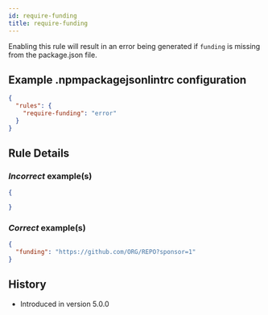 ```yaml
---
id: require-funding
title: require-funding
---
```


Enabling this rule will result in an error being generated if `funding` is missing from the package.json file.

## Example .npmpackagejsonlintrc configuration

```json
{
  "rules": {
    "require-funding": "error"
  }
}
```

## Rule Details

### *Incorrect* example(s)

```json
{

}
```

### *Correct* example(s)

```json
{
  "funding": "https://github.com/ORG/REPO?sponsor=1"
}
```

## History

* Introduced in version 5.0.0
